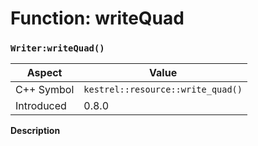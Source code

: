 
# Function: writeQuad
### `Writer:writeQuad()`

| Aspect | Value |
| --- | --- |
| C++ Symbol | `kestrel::resource::write_quad()` |
| Introduced | 0.8.0 |

**Description**



